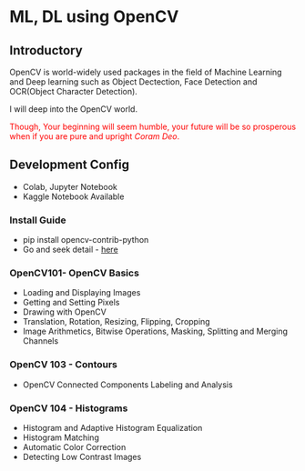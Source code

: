# ML, DL using OpenCV

## Introductory

OpenCV is world-widely used packages in the field of Machine Learning and Deep learning such as Object Dectection, Face Detection and OCR(Object Character Detection).

I will deep into the OpenCV world.

<span style="color:red">Though, Your beginning will seem humble, your future will be so prosperous when if you are pure and upright *Coram Deo*.</span>

## Development Config

* Colab, Jupyter Notebook
* Kaggle Notebook Available

### Install Guide

* pip install opencv-contrib-python
* Go and seek detail - [here](https://www.pyimagesearch.com/2018/09/19/pip-install-opencv/)

### OpenCV101-  OpenCV Basics

* Loading and Displaying Images
* Getting and Setting Pixels
* Drawing with OpenCV
* Translation, Rotation, Resizing, Flipping, Cropping
* Image Arithmetics, Bitwise Operations, Masking, Splitting and Merging Channels

### OpenCV 103 - Contours

* OpenCV Connected Components Labeling and Analysis

### OpenCV 104 - Histograms

* Histogram and Adaptive Histogram Equalization
* Histogram Matching
* Automatic Color Correction
* Detecting Low Contrast Images






